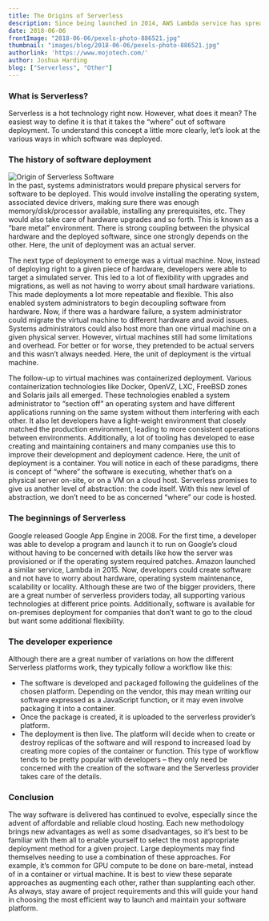 ```yaml
---
title: The Origins of Serverless
description: Since being launched in 2014, AWS Lambda service has spread fast amongst developers and cloud architects, for it is easy to use and there is a significant cost benefit (pay-per-use basis).
date: 2018-06-06
frontImage: "2018-06-06/pexels-photo-886521.jpg"
thumbnail: "images/blog/2018-06-06/pexels-photo-886521.jpg"
authorlink: 'https://www.mojotech.com/'
author: Joshua Harding
blog: ["Serverless", "Other"]
---
```


### What is Serverless?
Serverless is a hot technology right now. However, what does it mean? The easiest way to define it is that it takes the “where” out of software deployment. To understand this concept a little more clearly, let’s look at the various ways in which software was deployed.


### The history of software deployment
![Origin of Serverless Software](https://lh5.googleusercontent.com/kRRIOns2h09Wd1AowqvAtzkMCI3KEWMCT2POODRXTKEraqkDiEDTNRAW_Wx4aEE20AGm9gHLSc9CfKswzD70ZEoi77BcyrVX6cKISVeHb_qDcYDdeiKi8XICsY31KV9SuQ)  
In the past, systems administrators would prepare physical servers for software to be deployed. This would involve installing the operating system, associated device drivers, making sure there was enough memory/disk/processor available, installing any prerequisites, etc. They would also take care of hardware upgrades and so forth. This is known as a “bare metal” environment. There is strong coupling between the physical hardware and the deployed software, since one strongly depends on the other. Here, the unit of deployment was an actual server.

The next type of deployment to emerge was a virtual machine. Now, instead of deploying right to a given piece of hardware, developers were able to target a simulated server. This led to a lot of flexibility with upgrades and migrations, as well as not having to worry about small hardware variations. This made deployments a lot more repeatable and flexible. This also enabled system administrators to begin decoupling software from hardware. Now, if there was a hardware failure, a system administrator could migrate the virtual machine to different hardware and avoid issues. Systems administrators could also host more than one virtual machine on a given physical server. However, virtual machines still had some limitations and overhead. For better or for worse, they pretended to be actual servers and this wasn’t always needed. Here, the unit of deployment is the virtual machine.


The follow-up to virtual machines was containerized deployment. Various containerization technologies like Docker, OpenVZ, LXC, FreeBSD zones and Solaris jails all emerged. These technologies enabled a system administrator to “section off” an operating system and have different applications running on the same system without them interfering with each other. It also let developers have a light-weight environment that closely matched the production environment, leading to more consistent operations between environments. Additionally, a lot of tooling has developed to ease creating and maintaining containers and many companies use this to improve their development and deployment cadence. Here, the unit of deployment is a container.
You will notice in each of these paradigms, there is concept of “where” the software is executing, whether that’s on a physical server on-site, or on a VM on a cloud host. Serverless promises to give us another level of abstraction: the code itself. With this new level of abstraction, we don’t need to be as concerned “where” our code is hosted.


### The beginnings of Serverless
Google released Google App Engine in 2008. For the first time, a developer was able to develop a program and launch it to run on Google’s cloud without having to be concerned with details like how the server was provisioned or if the operating system required patches. Amazon launched a similar service, Lambda in 2015. Now, developers could create software and not have to worry about hardware, operating system maintenance, scalability or locality. Although these are two of the bigger providers, there are a great number of serverless providers today, all supporting various technologies at different price points. Additionally, software is available for on-premises deployment for companies that don’t want to go to the cloud but want some additional flexibility.


### The developer experience
Although there are a great number of variations on how the different Serverless platforms work, they typically follow a workflow like this:
-   The software is developed and packaged following the guidelines of the chosen platform. Depending on the vendor, this may mean writing our software expressed as a JavaScript function, or it may even involve packaging it into a container.
-   Once the package is created, it is uploaded to the serverless provider’s platform.
-   The deployment is then live. The platform will decide when to create or destroy replicas of the software and will respond to increased load by creating more copies of the container or function.
This type of workflow tends to be pretty popular with developers – they only need be concerned with the creation of the software and the Serverless provider takes care of the details.


### Conclusion


The way software is delivered has continued to evolve, especially since the advent of affordable and reliable cloud hosting. Each new methodology brings new advantages as well as some disadvantages, so it’s best to be familiar with them all to enable yourself to select the most appropriate deployment method for a given project. Large deployments may find themselves needing to use a combination of these approaches. For example, it’s common for GPU compute to be done on bare-metal, instead of in a container or virtual machine. It is best to view these separate approaches as augmenting each other, rather than supplanting each other. As always, stay aware of project requirements and this will guide your hand in choosing the most efficient way to launch and maintain your software platform.


